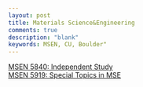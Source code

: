 ```yaml
---
layout: post
title: Materials Science&Engineering
comments: true
description: "blank"
keywords: MSEN, CU, Boulder"
---
```

<body>
	<div><a href="../pages/MSEN-5840">MSEN 5840: Independent Study</a></div>
	<div><a href="../pages/MSEN-5919">MSEN 5919: Special Topics in MSE</a></div>
</body>